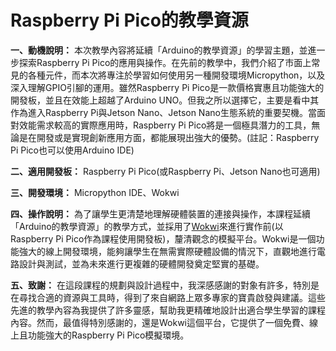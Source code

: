 # Raspberry Pi Pico的教學資源

**一、動機說明：** 本次教學內容將延續「Arduino的教學資源」的學習主題，並進一步探索Raspberry Pi Pico的應用與操作。在先前的教學中，我們介紹了市面上常見的各種元件，而本次將專注於學習如何使用另一種開發環境Micropython，以及深入理解GPIO引腳的運用。雖然Raspberry Pi Pico是一款價格實惠且功能強大的開發板，並且在效能上超越了Arduino UNO。但我之所以選擇它，主要是看中其作為進入Raspberry Pi與Jetson Nano、Jetson Nano生態系統的重要契機。當面對效能需求較高的實際應用時，Raspberry Pi Pico將是一個極具潛力的工具，無論是在開發或是實現創新應用方面，都能展現出強大的優勢。(註記：Raspberry Pi Pico也可以使用Arduino IDE)

**二、適用開發板：** Raspberry Pi Pico(或Raspberry Pi、Jetson Nano也可適用)

**三、開發環境：** Micropython IDE、Wokwi

**四、操作說明：** 為了讓學生更清楚地理解硬體裝置的連接與操作，本課程延續「Arduino的教學資源」的教學方式，並採用了[Wokwi](https://wokwi.com/pi-pico)來進行實作前(以Raspberry Pi Pico作為課程使用開發板)，釐清觀念的模擬平台。Wokwi是一個功能強大的線上開發環境，能夠讓學生在無需實際硬體設備的情況下，直觀地進行電路設計與測試，並為未來進行更複雜的硬體開發奠定堅實的基礎。

**五、致謝：** 在這段課程的規劃與設計過程中，我深感感謝的對象有許多，特別是在尋找合適的資源與工具時，得到了來自網路上眾多專家的寶貴啟發與建議。這些先進的教學內容為我提供了許多靈感，幫助我更精確地設計出適合學生學習的課程內容。然而，最值得特別感謝的，還是Wokwi這個平台，它提供了一個免費、線上且功能強大的Raspberry Pi Pico模擬環境。

